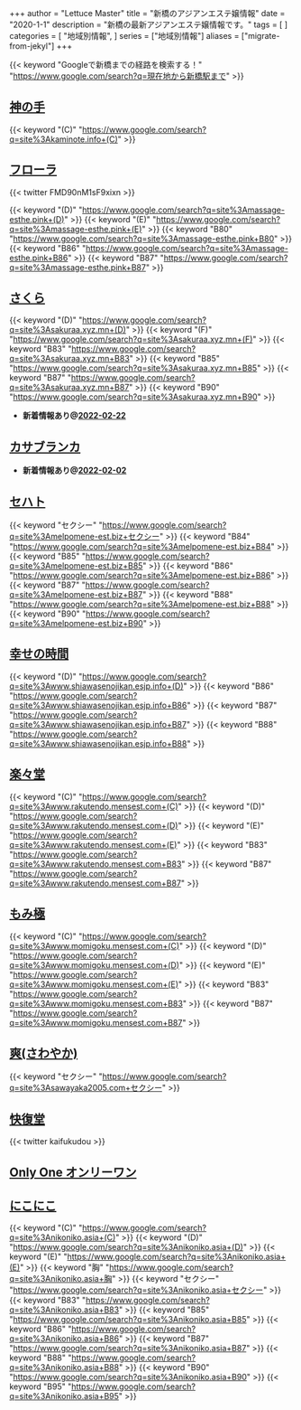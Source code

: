 +++
author = "Lettuce Master"
title = "新橋のアジアンエステ嬢情報"
date = "2020-1-1"
description = "新橋の最新アジアンエステ嬢情報です。"
tags = [
]
categories = [
    "地域別情報",
]
series = ["地域別情報"]
aliases = ["migrate-from-jekyl"]
+++

{{< keyword "Googleで新橋までの経路を検索する！" "https://www.google.com/search?q=現在地から新橋駅まで" >}}

## [神の手](http://kaminote.info/)
{{< keyword "(C)" "https://www.google.com/search?q=site%3Akaminote.info+(C)" >}} 

## [フローラ](http://massage-esthe.pink/)


{{< twitter FMD90nM1sF9xixn >}}

{{< keyword "(D)" "https://www.google.com/search?q=site%3Amassage-esthe.pink+(D)" >}} {{< keyword "(E)" "https://www.google.com/search?q=site%3Amassage-esthe.pink+(E)" >}} {{< keyword "B80" "https://www.google.com/search?q=site%3Amassage-esthe.pink+B80" >}} {{< keyword "B86" "https://www.google.com/search?q=site%3Amassage-esthe.pink+B86" >}} {{< keyword "B87" "https://www.google.com/search?q=site%3Amassage-esthe.pink+B87" >}} 

## [さくら](https://sakuraa.xyz.mn/)
{{< keyword "(D)" "https://www.google.com/search?q=site%3Asakuraa.xyz.mn+(D)" >}} {{< keyword "(F)" "https://www.google.com/search?q=site%3Asakuraa.xyz.mn+(F)" >}} {{< keyword "B83" "https://www.google.com/search?q=site%3Asakuraa.xyz.mn+B83" >}} {{< keyword "B85" "https://www.google.com/search?q=site%3Asakuraa.xyz.mn+B85" >}} {{< keyword "B87" "https://www.google.com/search?q=site%3Asakuraa.xyz.mn+B87" >}} {{< keyword "B90" "https://www.google.com/search?q=site%3Asakuraa.xyz.mn+B90" >}} 

- **新着情報あり@[2022-02-22](/post/2022-02-22)**
## [カサブランカ](http://romantic-est.info/)


- **新着情報あり@[2022-02-02](/post/2022-02-02)**
## [セハト](http://melpomene-est.biz/)
{{< keyword "セクシー" "https://www.google.com/search?q=site%3Amelpomene-est.biz+セクシー" >}} {{< keyword "B84" "https://www.google.com/search?q=site%3Amelpomene-est.biz+B84" >}} {{< keyword "B85" "https://www.google.com/search?q=site%3Amelpomene-est.biz+B85" >}} {{< keyword "B86" "https://www.google.com/search?q=site%3Amelpomene-est.biz+B86" >}} {{< keyword "B87" "https://www.google.com/search?q=site%3Amelpomene-est.biz+B87" >}} {{< keyword "B88" "https://www.google.com/search?q=site%3Amelpomene-est.biz+B88" >}} {{< keyword "B90" "https://www.google.com/search?q=site%3Amelpomene-est.biz+B90" >}} 

## [幸せの時間](http://www.shiawasenojikan.esjp.info/)
{{< keyword "(D)" "https://www.google.com/search?q=site%3Awww.shiawasenojikan.esjp.info+(D)" >}} {{< keyword "B86" "https://www.google.com/search?q=site%3Awww.shiawasenojikan.esjp.info+B86" >}} {{< keyword "B87" "https://www.google.com/search?q=site%3Awww.shiawasenojikan.esjp.info+B87" >}} {{< keyword "B88" "https://www.google.com/search?q=site%3Awww.shiawasenojikan.esjp.info+B88" >}} 

## [楽々堂](http://www.rakutendo.mensest.com/)
{{< keyword "(C)" "https://www.google.com/search?q=site%3Awww.rakutendo.mensest.com+(C)" >}} {{< keyword "(D)" "https://www.google.com/search?q=site%3Awww.rakutendo.mensest.com+(D)" >}} {{< keyword "(E)" "https://www.google.com/search?q=site%3Awww.rakutendo.mensest.com+(E)" >}} {{< keyword "B83" "https://www.google.com/search?q=site%3Awww.rakutendo.mensest.com+B83" >}} {{< keyword "B87" "https://www.google.com/search?q=site%3Awww.rakutendo.mensest.com+B87" >}} 

## [もみ極](http://www.momigoku.mensest.com/)
{{< keyword "(C)" "https://www.google.com/search?q=site%3Awww.momigoku.mensest.com+(C)" >}} {{< keyword "(D)" "https://www.google.com/search?q=site%3Awww.momigoku.mensest.com+(D)" >}} {{< keyword "(E)" "https://www.google.com/search?q=site%3Awww.momigoku.mensest.com+(E)" >}} {{< keyword "B83" "https://www.google.com/search?q=site%3Awww.momigoku.mensest.com+B83" >}} {{< keyword "B87" "https://www.google.com/search?q=site%3Awww.momigoku.mensest.com+B87" >}} 

## [爽(さわやか)](http://sawayaka2005.com/)
{{< keyword "セクシー" "https://www.google.com/search?q=site%3Asawayaka2005.com+セクシー" >}} 

## [快復堂](https://kaifukudou.com/ginza/)


{{< twitter kaifukudou >}}



## [Only One オンリーワン](http://www.onlyone-es.com/)


## [にこにこ](http://nikoniko.asia/)
{{< keyword "(C)" "https://www.google.com/search?q=site%3Anikoniko.asia+(C)" >}} {{< keyword "(D)" "https://www.google.com/search?q=site%3Anikoniko.asia+(D)" >}} {{< keyword "(E)" "https://www.google.com/search?q=site%3Anikoniko.asia+(E)" >}} {{< keyword "胸" "https://www.google.com/search?q=site%3Anikoniko.asia+胸" >}} {{< keyword "セクシー" "https://www.google.com/search?q=site%3Anikoniko.asia+セクシー" >}} {{< keyword "B83" "https://www.google.com/search?q=site%3Anikoniko.asia+B83" >}} {{< keyword "B85" "https://www.google.com/search?q=site%3Anikoniko.asia+B85" >}} {{< keyword "B86" "https://www.google.com/search?q=site%3Anikoniko.asia+B86" >}} {{< keyword "B87" "https://www.google.com/search?q=site%3Anikoniko.asia+B87" >}} {{< keyword "B88" "https://www.google.com/search?q=site%3Anikoniko.asia+B88" >}} {{< keyword "B90" "https://www.google.com/search?q=site%3Anikoniko.asia+B90" >}} {{< keyword "B95" "https://www.google.com/search?q=site%3Anikoniko.asia+B95" >}} 

